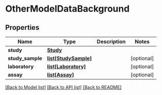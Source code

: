 # OtherModelDataBackground

## Properties
Name | Type | Description | Notes
------------ | ------------- | ------------- | -------------
**study** | [**Study**](Study.md) |  | 
**study_sample** | [**list[StudySample]**](StudySample.md) |  | [optional] 
**laboratory** | [**list[Laboratory]**](Laboratory.md) |  | [optional] 
**assay** | [**list[Assay]**](Assay.md) |  | [optional] 

[[Back to Model list]](../README.md#documentation-for-models) [[Back to API list]](../README.md#documentation-for-api-endpoints) [[Back to README]](../README.md)

